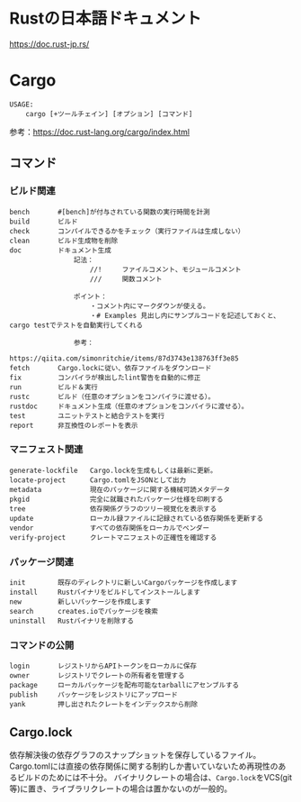 # Rustの日本語ドキュメント
https://doc.rust-jp.rs/

# Cargo
```plaintext
USAGE:
    cargo [+ツールチェイン] [オプション] [コマンド]
```

参考：https://doc.rust-lang.org/cargo/index.html

## コマンド

### ビルド関連
```plaintext
bench       #[bench]が付与されている関数の実行時間を計測
build       ビルド
check       コンパイルできるかをチェック（実行ファイルは生成しない）
clean       ビルド生成物を削除
doc         ドキュメント生成
                記法：
                    //!     ファイルコメント、モジュールコメント
                    ///     関数コメント
                
                ポイント：
                    ・コメント内にマークダウンが使える。
                    ・# Examples 見出し内にサンプルコードを記述しておくと、cargo testでテストを自動実行してくれる

                参考：
                    https://qiita.com/simonritchie/items/87d3743e138763ff3e85
fetch       Cargo.lockに従い、依存ファイルをダウンロード
fix         コンパイラが検出したlint警告を自動的に修正
run         ビルド＆実行
rustc       ビルド（任意のオプションをコンパイラに渡せる）。
rustdoc     ドキュメント生成（任意のオプションをコンパイラに渡せる）。
test        ユニットテストと結合テストを実行
report      非互換性のレポートを表示
```

### マニフェスト関連
```plaintext
generate-lockfile   Cargo.lockを生成もしくは最新に更新。
locate-project      Cargo.tomlをJSONとして出力
metadata            現在のパッケージに関する機械可読メタデータ
pkgid               完全に就職されたパッケージ仕様を印刷する
tree                依存関係グラフのツリー視覚化を表示する
update              ローカル録ファイルに記録されている依存関係を更新する
vendor              すべての依存関係をローカルでベンダー
verify-project      クレートマニフェストの正確性を確認する
```

### パッケージ関連
```plaintext
init        既存のディレクトリに新しいCargoパッケージを作成します
install     Rustバイナリをビルドしてインストールします
new         新しいパッケージを作成します
search      creates.ioでパッケージを検索
uninstall   Rustバイナリを削除する
```

### コマンドの公開
```plaintext
login       レジストリからAPIトークンをローカルに保存
owner       レジストリでクレートの所有者を管理する
package     ローカルパッケージを配布可能なtarballにアセンブルする
publish     パッケージをレジストリにアップロード
yank        押し出されたクレートをインデックスから削除
```


## Cargo.lock
依存解決後の依存グラフのスナップショットを保存しているファイル。
Cargo.tomlには直接の依存関係に関する制約しか書いていないため再現性のあるビルドのためには不十分。
バイナリクレートの場合は、`Cargo.lock`をVCS(git等)に置き、ライブラリクレートの場合は置かないのが一般的。